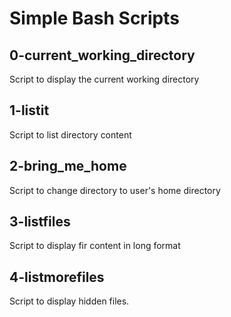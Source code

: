 # Simple Bash Scripts

## 0-current_working_directory
Script to display the current working directory

## 1-listit
Script to list directory content

## 2-bring_me_home
Script to change directory to user's home directory

## 3-listfiles
Script to display fir content in long format

## 4-listmorefiles
Script to display hidden files.

